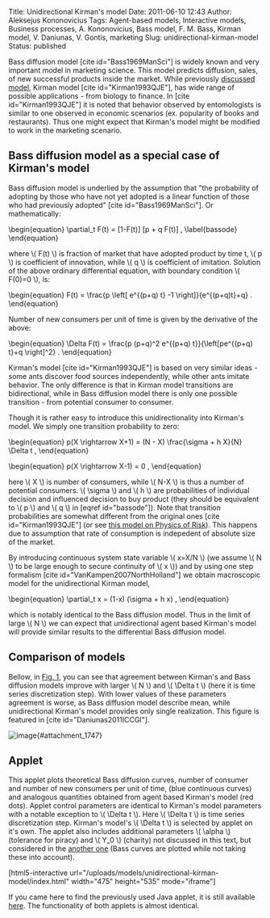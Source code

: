Title: Unidirectional Kirman's model
Date: 2011-06-10 12:43
Author: Aleksejus Kononovicius
Tags: Agent-based models, Interactive models, Business processes, A. Kononovicius, Bass model, F. M. Bass, Kirman model, V. Daniunas, V. Gontis, marketing
Slug: unidirectional-kirman-model
Status: published

Bass diffusion model \[cite
id="Bass1969ManSci"\] is widely known and very important model in
marketing science. This model predicts diffusion, sales, of new
successful products inside the market. While previously [discussed
model](/kirman-ants "Kirman's ant colony model on Physics of Risk"),
Kirman model \[cite id="Kirman1993QJE"\], has wide range of possible
applications - from biology to finance. In \[cite id="Kirman1993QJE"\]
it is noted that behavior observed by entomologists is similar to one
observed in economic scenarios (ex. popularity of books and
restaurants). Thus one might expect that Kirman's model might be
modified to work in the marketing scenario.<!--more-->

Bass diffusion model as a special case of Kirman's model
--------------------------------------------------------

Bass diffusion model is underlied by the assumption that "the
probability of adopting by those who have not yet adopted is a linear
function of those who had previously adopted" \[cite
id="Bass1969ManSci"\]. Or mathematically:


\begin{equation}
 \partial\_t F(t) = \[1-F(t)\] \[p + q F(t)\] , \label{bassode}
\end{equation}


where \\\(  F(t) \\\) is fraction of market that have adopted product by
time t, \\\(  p \\\) is coefficient of innovation, while \\\(  q \\\) is
coefficient of imitation. Solution of the above ordinary differential
equation, with boundary condition \\\(  F(0)=0 \\\), is:


\begin{equation}
 F(t) = \frac{p \left\[ e^{(p+q) t} -1 \right\]}{e^{(p+q)t}+q} . 
\end{equation}


Number of new consumers per unit of time is given by the derivative of
the above:


\begin{equation}
 \Delta F(t) = \frac{p (p+q)^2 e^{(p+q) t}}{\left\[pe^{(p+q) t}+q \right\]^2} . 
\end{equation}


Kirman's model \[cite id="Kirman1993QJE"\] is based on very similar
ideas - some ants discover food sources independently, while other ants
imitate behavior. The only difference is that in Kirman model
transitions are bidirectional, while in Bass diffusion model there is
only one possible transition - from potential consumer to consumer.

Though it is rather easy to introduce this unidirectionality into
Kirman's model. We simply one transition probability to zero:


\begin{equation}
 p(X \rightarrow X+1) = (N - X) \frac{\sigma + h X}{N} \Delta t , 
\end{equation}



\begin{equation}
 p(X \rightarrow X-1) = 0 , 
\end{equation}


here \\\(  X \\\) is number of consumers, while \\\(  N-X \\\) is thus a
number of potential consumers. \\\(  \sigma \\\) and \\\(  h \\\) are
probabilities of individual decision and influenced decision to buy
product (they should be equivalent to \\\(  p \\\) and \\\(  q \\\) in
\[eqref id="bassode"\]). Note that transition probabilities are somewhat
different from the original ones \[cite id="Kirman1993QJE"\] (or see
[this model on Physics of
Risk](/kirman-ants "Kirman's ant colony model on Physics of Risk")).
This happens due to assumption that rate of consumption is indepedent of
absolute size of the market.

By introducing continuous system state variable \\\(  x=X/N \\\) (we
assume \\\(  N \\\) to be large enough to secure continuity of \\\( x \\\)) and by using one step formalism \[cite
id="VanKampen2007NorthHolland"\] we obtain macroscopic model for the
unidirectional Kirman model,


\begin{equation}
 \partial\_t x = (1-x) (\sigma + h x) , 
\end{equation}


which is notably identical to the Bass diffusion model. Thus in the
limit of large \\\(  N \\\) we can expect that unidirectional agent based
Kirman's model will provide similar results to the differential Bass
diffusion model.

Comparison of models
--------------------

Bellow, in [Fig. 1](#attachment_1747), you can see that agreement
between Kirman's and Bass diffusion models improve with larger \\\( N \\\) and \\\(  \Delta t \\\) (here it is time series discretization
step). With lower values of these parameters agreement is worse, as Bass
diffusion model describe mean, while unidirectional Kirman's model
provides only single realization. This figure is featured in \[cite
id="Daniunas2011ICCGI"\].

![image](/uploads/2011/06/bassKirmanCurves.png "Agreement between Kirman's (red dots) and Bass
diffusion (blue curves) models. (a) N=1000, Δt=0.1, (b) N=1000, Δt=1,
(c) N=10000, Δt=0.1, (d) N=10000, Δt=1. Other model parameters: σ=0.01,
h=0.275."){#attachment_1747}

Applet
------

This applet plots theoretical Bass diffusion curves, number of consumer
and number of new consumers per unit of time, (blue continuous curves)
and analogous quantities obtained from agent based Kirman's model (red
dots). Applet control parameters are identical to Kirman's model
parameters with a notable exception to \\\(  \Delta t \\\). Here \\\( \Delta t \\\) is time series discretization step. Kirman's model's \\\( \Delta t \\\) is selected by applet on it's own. The applet also includes
additional parameters \\\(  \alpha \\\) (tolerance for piracy) and
\\\(  Y\_0 \\\) (charity) not discussed in this text, but considered in
the [another
one](/what-can-the-bass-diffusion-model-tell-us-about-piracy "Aleksejus Kononovičius: What can the Bass diffusion model tell us about piracy?")
(Bass curves are plotted while not taking these into account).

[html5-interactive
url="/uploads/models/unidirectional-kirman-model/index.html"
width="475" height="535" mode="iframe"]

If you came here to find the previously used Java applet, it is still
available
[here](/uploads/models/old-java/unidirectional-kirman-model-en.html).
The functionality of both applets is almost identical.
